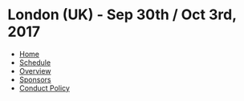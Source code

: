 # London (UK) - Sep 30th / Oct 3rd, 2017

* [Home](/index.md)
* [Schedule](/schedule.md)
* [Overview](/overview.md)
* [Sponsors](/sponsors.md)
* [Conduct Policy](/conduct-policy.md)

[home]: /index.md
[logo]: images/gerritusersummit2017.png
